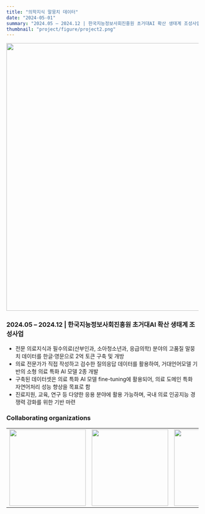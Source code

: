 ```yaml
---
title: "의학지식 말뭉치 데이터"
date: "2024-05-01"
summary: "2024.05 – 2024.12 | 한국지능정보사회진흥원 초거대AI 확산 생태계 조성사업"
thumbnail: "project/figure/project2.png"
---
```

<div style="text-align: center;">
  <img src="/project/figure/project2.png" style="width: 700px; max-width: 100%; height: auto; display: block; margin: 0 auto;">
</div>

### 2024.05 – 2024.12 | 한국지능정보사회진흥원 초거대AI 확산 생태계 조성사업
- 전문 의료지식과 필수의료(산부인과, 소아청소년과, 응급의학) 분야의 고품질 말뭉치 데이터를 한글·영문으로 2억 토큰 구축 및 개방
- 의료 전문가가 직접 작성하고 검수한 질의응답 데이터를 활용하여, 거대언어모델 기반의 소형 의료 특화 AI 모델 2종 개발
- 구축된 데이터셋은 의료 특화 AI 모델 fine-tuning에 활용되어, 의료 도메인 특화 자연어처리 성능 향상을 목표로 함
- 진료지원, 교육, 연구 등 다양한 응용 분야에 활용 가능하며, 국내 의료 인공지능 경쟁력 강화를 위한 기반 마련

### Collaborating organizations
<table>
  <tr>
    <td><img src="/background/snu-night.jpg" width="200"/></td>
    <td><img src="/background/snu-night.jpg" width="200"/></td>
    <td><img src="/background/snu-night.jpg" width="200"/></td>
    <td><img src="/background/snu-night.jpg" width="200"/></td>
  </tr>
</table>

